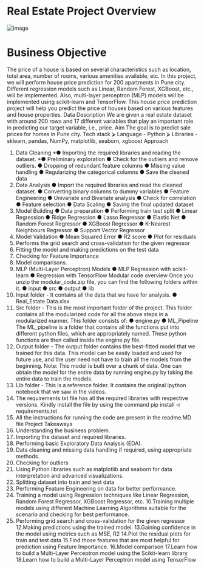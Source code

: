 
# Real Estate Project Overview
![image](https://user-images.githubusercontent.com/48390788/230745474-85698e99-ad61-4fc0-a878-a6e8efe2720b.png)


# Business Objective
The price of a house is based on several characteristics such as location, total area,
number of rooms, various amenities available, etc.
In this project, we will perform house price prediction for 200 apartments in Pune city.
Different regression models such as Linear, Random Forest, XGBoost, etc., will be
implemented. Also, multi-layer perceptron (MLP) models will be implemented using
scikit-learn and TensorFlow.
This house price prediction project will help you predict the price of houses based on
various features and house properties.
Data Description
We are given a real estate dataset with around 200 rows and 17 different variables that
play an important role in predicting our target variable, i.e., price.
Aim
The goal is to predict sale prices for homes in Pune city.
Tech stack
⮚ Language - Python
⮚ Libraries - sklearn, pandas, NumPy, matplotlib, seaborn, xgboost
Approach
1. Data Cleaning
*● Importing the required libraries and reading the dataset.
*● Preliminary exploration
● Check for the outliers and remove outliers.
● Dropping of redundant feature columns
● Missing value handling
● Regularizing the categorical columns
● Save the cleaned data
2. Data Analysis
● Import the required libraries and read the cleaned dataset.
● Converting binary columns to dummy variables
● Feature Engineering
● Univariate and Bivariate analysis
● Check for correlation
● Feature selection
● Data Scaling
● Saving the final updated dataset
3. Model Building
● Data preparation
● Performing train test split
● Linear Regression
● Ridge Regression
● Lasso Regressor
● Elastic Net
● Random Forest Regressor
● XGBoost Regressor
● K-Nearest Neighbours Regressor
● Support Vector Regressor
4. Model Validation
● Mean Squared Error
● R2 score
● Plot for residuals
5. Performs the grid search and cross-validation for the given regressor
6. Fitting the model and making predictions on the test data
7. Checking for Feature Importance
8. Model comparisons.
9. MLP (Multi-Layer Perceptron) Models
● MLP Regression with scikit-learn
● Regression with TensorFlow
Modular code overview
Once you unzip the modular_code.zip file, you can find the following folders within it.
● input
● src
● output
● lib
1. Input folder - It contains all the data that we have for analysis.
● Real_Estate Data.xlsx
2. Src folder - This is the most important folder of the project. This folder
contains all the modularized code for all the above steps in a modularized
manner. This folder consists of:
● engine.py
● ML_Pipeline
The ML_pipeline is a folder that contains all the functions put into different
python files, which are appropriately named. These python functions are then
called inside the engine.py file.
3. Output folder – The output folder contains the best-fitted model that we
trained for this data. This model can be easily loaded and used for future use,
and the user need not have to train all the models from the beginning.
Note: This model is built over a chunk of data. One can obtain the model for
the entire data by running engine.py by taking the entire data to train the
models.
4. Lib folder - This is a reference folder. It contains the original ipython notebook
that we saw in the videos.
5. The requirements.txt file has all the required libraries with respective versions.
Kindly install the file by using the command pip install -r requirements.txt
6. All the instructions for running the code are present in the readme.MD file
Project Takeaways
1. Understanding the business problem.
2. Importing the dataset and required libraries.
3. Performing basic Exploratory Data Analysis (EDA).
4. Data cleaning and missing data handling if required, using appropriate
methods.
5. Checking for outliers
6. Using Python libraries such as matplotlib and seaborn for data interpretation
and advanced visualizations.
7. Splitting dataset into train and test data
8. Performing Feature Engineering on data for better performance.
9. Training a model using Regression techniques like Linear Regression,
Random Forest Regressor, XGBoost Regressor, etc.
10.Training multiple models using different Machine Learning Algorithms suitable
for the scenario and checking for best performance.
11. Performing grid search and cross-validation for the given regressor
12.Making predictions using the trained model.
13.Gaining confidence in the model using metrics such as MSE, R2
14.Plot the residual plots for train and test data
15.Find those features that are most helpful for prediction using Feature
Importance.
16.Model comparison
17.Learn how to build a Multi-Layer Perceptron model using the Scikit-learn
library
18.Learn how to build a Multi-Layer Perceptron model using TensorFlow
